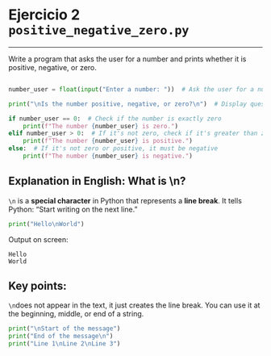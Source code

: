 # Ejercicio 2 `positive_negative_zero.py`
---
Write a program that asks the user for a number and prints whether it is positive, negative, or zero.

```python

number_user = float(input("Enter a number: "))  # Ask the user for a number and convert it to float

print("\nIs the number positive, negative, or zero?\n")  # Display question for clarity

if number_user == 0:  # Check if the number is exactly zero
    print(f"The number {number_user} is zero.")
elif number_user > 0:  # If it's not zero, check if it's greater than zero
    print(f"The number {number_user} is positive.")
else:  # If it's not zero or positive, it must be negative
    print(f"The number {number_user} is negative.")
```

## Explanation in English: What is \n?

`\n` is a **special character** in Python that represents a **line break**.
It tells Python: “Start writing on the next line.”

```python
print("Hello\nWorld")
```
Output on screen:

```nginx
Hello
World
```

## Key points:
`\n`does not appear in the text, it just creates the line break.
You can use it at the beginning, middle, or end of a string.

```python
print("\nStart of the message")
print("End of the message\n")
print("Line 1\nLine 2\nLine 3")
```
